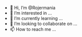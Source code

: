 - 👋 Hi, I’m @Rojermania
- 👀 I’m interested in ...
- 🌱 I’m currently learning ...
- 💞️ I’m looking to collaborate on ...
- 📫 How to reach me ...

<!---
Rojermania/Rojermania is a ✨ special ✨ repository because its `README.md` (this file) appears on your GitHub profile.
You can click the Preview link to take a look at your changes.
--->
